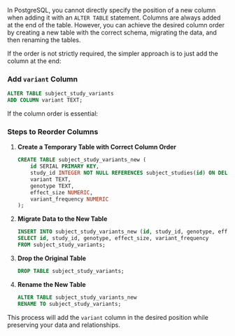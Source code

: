 In PostgreSQL, you cannot directly specify the position of a new column when adding it with an `ALTER TABLE` statement. Columns are always added at the end of the table. However, you can achieve the desired column order by creating a new table with the correct schema, migrating the data, and then renaming the tables. 

If the order is not strictly required, the simpler approach is to just add the column at the end:

### Add `variant` Column
```sql
ALTER TABLE subject_study_variants
ADD COLUMN variant TEXT;
```

If the column order is essential:

### Steps to Reorder Columns

1. **Create a Temporary Table with Correct Column Order**
   ```sql
   CREATE TABLE subject_study_variants_new (
       id SERIAL PRIMARY KEY,
       study_id INTEGER NOT NULL REFERENCES subject_studies(id) ON DELETE CASCADE,
       variant TEXT,
       genotype TEXT,
       effect_size NUMERIC,
       variant_frequency NUMERIC
   );
   ```

2. **Migrate Data to the New Table**
   ```sql
   INSERT INTO subject_study_variants_new (id, study_id, genotype, effect_size, variant_frequency)
   SELECT id, study_id, genotype, effect_size, variant_frequency
   FROM subject_study_variants;
   ```

3. **Drop the Original Table**
   ```sql
   DROP TABLE subject_study_variants;
   ```

4. **Rename the New Table**
   ```sql
   ALTER TABLE subject_study_variants_new
   RENAME TO subject_study_variants;
   ```

This process will add the `variant` column in the desired position while preserving your data and relationships.